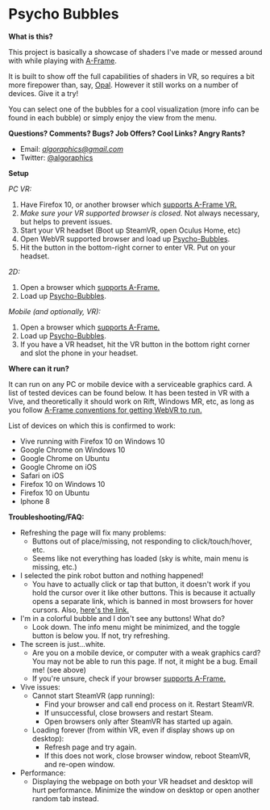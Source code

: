 # Psycho Bubbles

**What is this?**

This project is basically a showcase of shaders I've made or messed around with while playing with [A-Frame](https://aframe.io). 

It is built to show off the full capabilities of shaders in VR, so requires a bit more firepower than, say, [Opal](https://opal.glitch.me/). However it still works on a number of devices. Give it a try!

You can select one of the bubbles for a cool visualization (more info can be found in each bubble) or simply enjoy the view from the menu.

**Questions? Comments? Bugs? Job Offers? Cool Links? Angry Rants?**
- Email:  *algoraphics@gmail.com*
- Twitter:  [@algoraphics](https://twitter.com/algoraphics)

**Setup**

*PC VR:*
1. Have Firefox 10, or another browser which [supports A-Frame VR.](https://aframe.io/docs/0.7.0/introduction/vr-headsets-and-webvr-browsers.html)
2. *Make sure your VR supported browser is closed.* Not always necessary, but helps to prevent issues.
3. Start your VR headset (Boot up SteamVR, open Oculus Home, etc)
4. Open WebVR supported browser and load up [Psycho-Bubbles](https://psycho-bubbles.glitch.me/).
5. Hit the button in the bottom-right corner to enter VR. Put on your headset.

*2D:*
1. Open a browser which [supports A-Frame.](https://aframe.io/docs/0.7.0/introduction/vr-headsets-and-webvr-browsers.html#which-browsers-does-a-frame-support)
2. Load up [Psycho-Bubbles](https://psycho-bubbles.glitch.me/).

*Mobile (and optionally, VR):*
1. Open a browser which [supports A-Frame.](https://aframe.io/docs/0.7.0/introduction/vr-headsets-and-webvr-browsers.html#which-browsers-does-a-frame-support)
2. Load up [Psycho-Bubbles](https://psycho-bubbles.glitch.me/).
3. If you have a VR headset, hit the VR button in the bottom right corner and slot the phone in your headset.

**Where can it run?**

It can run on any PC or mobile device with a serviceable graphics card. A list of tested devices can be found below. It has been tested in VR with a Vive, and theoretically it should work on Rift, Windows MR, etc, as long as you follow [A-Frame conventions for getting WebVR to run.](https://aframe.io/docs/0.7.0/introduction/vr-headsets-and-webvr-browsers.html)

List of devices on which this is confirmed to work:
- Vive running with Firefox 10 on Windows 10
- Google Chrome on Windows 10
- Google Chrome on Ubuntu
- Google Chrome on iOS
- Safari on iOS
- Firefox 10 on Windows 10
- Firefox 10 on Ubuntu
- Iphone 8

**Troubleshooting/FAQ:**

- Refreshing the page will fix many problems:
  - Buttons out of place/missing, not responding to click/touch/hover, etc.
  - Seems like not everything has loaded (sky is white, main menu is missing, etc.)
- I selected the pink robot button and nothing happened!
  - You have to actually click or tap that button, it doesn't work if you hold the cursor over it like other buttons. This is because it actually opens a separate link, which is banned in most browsers for hover cursors. Also, [here's the link.](https://github.com/Algoraphics/Psycho-Bubbles)
- I'm in a colorful bubble and I don't see any buttons! What do?
  - Look down. The info menu might be minimized, and the toggle button is below you. If not, try refreshing.
- The screen is just...white.
  - Are you on a mobile device, or computer with a weak graphics card? You may not be able to run this page. If not, it might be a bug. Email me! (see above)
  - If you're unsure, check if your browser [supports A-Frame.](https://aframe.io/docs/0.7.0/introduction/vr-headsets-and-webvr-browsers.html#which-browsers-does-a-frame-support)
- Vive issues:
  - Cannot start SteamVR (app running):
    - Find your browser and call end process on it. Restart SteamVR.
    - If unsuccessful, close browsers and restart Steam.
    - Open browsers only after SteamVR has started up again.
  - Loading forever (from within VR, even if display shows up on desktop):
    - Refresh page and try again.
    - If this does not work, close browser window, reboot SteamVR, and re-open window.
- Performance:
  - Displaying the webpage on both your VR headset and desktop will hurt performance. Minimize the window on desktop or open another random tab instead.